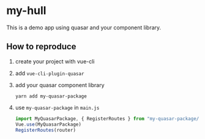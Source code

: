 # my-hull

This is a demo app using quasar and your component library.

## How to reproduce
1. create your project with vue-cli
1. add `vue-cli-plugin-quasar`
1. add your quasar component library
    
    `yarn add my-quasar-package`

1. use `my-quasar-package` in `main.js`
    
    ```js
    import MyQuasarPackage, { RegisterRoutes } from "my-quasar-package/"
    Vue.use(MyQuasarPackage)
    RegisterRoutes(router)
    ```
